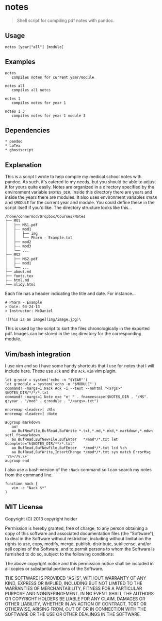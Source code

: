 # notes
> Shell script for compiling pdf notes with pandoc.

## Usage

    notes [year|"all"] [module]

## Examples

    notes
       compiles notes for current year/module

    notes all
       compiles all notes

    notes 1
       compiles notes for year 1

    notes 1 3
       compiles notes for year 1 module 3

## Dependencies
    * pandoc
    * LaTex
    * ghostscript

## Explanation

This is a script I wrote to help compile my medical school notes with pandoc. As such, it's catered to my needs, but you should be able to adjust it for yours quite easily. Notes are organized in a directory specified by the environment variable `$NOTES_DIR`. Inside this directory there are years and inside the years there are modules. It also uses environment variables `$YEAR` and `$MODULE` for the current year and module. You could define these in the script itself if you'd like. The directory structure looks like this...

    /home/connermcd/Dropbox/Courses/Notes
    ├── MS1
    │   ├── MS1.pdf
    │   ├── mod1
    │   │   ├── img
    │   │   └── Pharm - Example.txt
    │   ├── mod2
    │   ├── mod3
    │   └── ...
    ├── MS2
    │   ├── MS2.pdf
    │   ├── mod1
    │   └── ...
    ├── about.md
    ├── fonts.tex
    ├── html.md
    └── slidy.html

Each file has a header indicating the title and date. For instance...

    # Pharm - Example
    > Date: 04-24-13  
    > Instructor: McDaniel

    ![This is an image](img/image.jpg)\ 

This is used by the script to sort the files chronologically in the exported pdf. Images can be stored in the `img` directory for the corresponding module.

## Vim/bash integration

I use vim and so I have some handy shortcuts that I use for notes that I will include here. These use `ack` and the `Ack.vim` vim plugin.

    let g:year = system('echo -n "$YEAR"')
    let g:module = system('echo -n "$MODULE"')
    command! -nargs=1 Nack Ack -i --text --nohtml "<args>" $NOTES_DIR/*/*/*.txt
    command! -nargs=1 Note exe "e! " . fnameescape($NOTES_DIR . "/MS". g:year . "/mod" . g:module . "/<args>.txt")

    nnoremap <leader>[ :Nls 
    nnoremap <leader>] :Note 

    augroup markdown
       au!
       au BufNewFile,BufRead,BufWrite *.txt,*.md,*.mkd,*.markdown,*.mdwn setl ft=markdown
       au BufRead,BufNewFile,BufEnter   */mod*/*.txt let &complete="k$NOTES_DIR/**/*.txt"
       au BufRead,BufNewFile,BufEnter   */mod*/*.txt lcd %:h
       au BufRead,BufWrite,InsertChange */mod*/*.txt syn match ErrorMsg '\%>77v.\+'
    augroup end

I also use a bash version of the `:Nack` command so I can search my notes from the command line.

    function nack {
       vim -c "Nack $*"
    }

## MIT License

Copyright (C) 2013 copyright holder

Permission is hereby granted, free of charge, to any person obtaining
a copy of this software and associated documentation files (the "Software"),
to deal in the Software without restriction, including without limitation
the rights to use, copy, modify, merge, publish, distribute, sublicense,
and/or sell copies of the Software, and to permit persons to whom the 
Software is furnished to do so, subject to the following conditions:

The above copyright notice and this permission notice shall be included
in all copies or substantial portions of the Software.

THE SOFTWARE IS PROVIDED "AS IS", WITHOUT WARRANTY OF ANY KIND,
EXPRESS OR IMPLIED, INCLUDING BUT NOT LIMITED TO THE WARRANTIES
OF MERCHANTABILITY, FITNESS FOR A PARTICULAR PURPOSE AND NONINFRINGEMENT.
IN NO EVENT SHALL THE AUTHORS OR COPYRIGHT HOLDERS BE LIABLE FOR ANY CLAIM,
DAMAGES OR OTHER LIABILITY, WHETHER IN AN ACTION OF CONTRACT,
TORT OR OTHERWISE, ARISING FROM, OUT OF OR IN CONNECTION WITH THE SOFTWARE
OR THE USE OR OTHER DEALINGS IN THE SOFTWARE.

